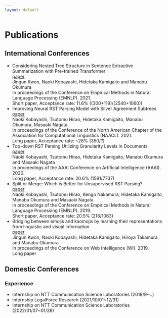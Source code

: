 ```yaml
---
layout: default
---
```


# Publications
<!-- Journals and others -->
## International Conferences
* Considering Nested Tree Structure in Sentence Extractive Summarization with Pre-trained Transformer  
  [paper](https://aclanthology.org/2021.emnlp-main.330/)  
  Jingun Kwon, Naoki Kobayashi, Hidetaka Kamigaito and Manabu Okumura  
  In proceedings of the Conference on Empirical Methods in Natural Language Processing (EMNLP). 2021.  
  Short paper, Acceptance rate: 11.6% ((300+119)/(2540+1060))
* Improving Neural RST Parsing Model with Silver Agreement Subtrees  
  [paper](https://aclanthology.org/2021.naacl-main.127/)  
  Naoki Kobayashi, Tsutomu Hirao, Hidetaka Kamigaito, Manabu Okumura, Masaaki Nagata  
  In proceedings of the Conference of the North American Chapter of the Association for Computational Linguistics (NAACL). 2021.  
  Long paper, Acceptance rate: ~28% (350/?)
* Top-down RST Parsing Utilizing Granularity Levels in Documents  
  [paper](https://ojs.aaai.org//index.php/AAAI/article/view/6321)  
  Naoki Kobayashi, Tsutomu Hirao, Hidetaka Kamigaito, Manabu Okumura and Masaaki Nagata  
  In proceedings of the AAAI Conference on Artificial Intelligence (AAAI). 2020.  
  Long paper, Acceptance rate: 20.6% (1591/7737)
* Split or Merge: Which is Better for Unsupervised RST Parsing?  
  [paper](https://www.aclweb.org/anthology/D19-1587/)  
  Naoki Kobayashi, Tsutomu Hirao, Kengo Nakamura, Hidetaka Kamigaito, Manabu Okumura and Masaaki Nagata  
  In proceedings of the Conference on Empirical Methods in Natural Language Processing (EMNLP). 2019.  
  Short paper, Acceptance rate: 20.5% (218/1063)
* Bridging between emojis and kaomojis by learning their representations from linguistic and visual information  
  [paper](https://dl.acm.org/doi/abs/10.1145/3350546.3352508)  
  Jingun Kwon, Naoki Kobayashi, Hidetaka Kamigaito, Hiroya Takamura and Manabu Okumura  
  In proceedings of the Conference on Web Intelligence (WI). 2019.  
  Long paper

## Domestic Conferences
    
    
### Experience
- Internship on NTT Communication Science Laboratories (2018/9~..)
- Internship LegalForce Research (2021/10/01~12/31)
- Internship on NTT Communication Science Laboratories (2022/01/07~01/28)
